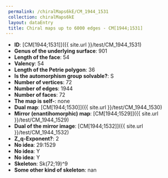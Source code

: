 ```yaml
--- 
 permalink: /chiralMaps6kE/CM_1944_1531 
 collection: chiralMaps6kE
 layout: dataEntry
 title: Chiral maps up to 6000 edges - CM[1944;1531]
---
```


- **ID**: [CM[1944;1531]]({{ site.url }}/test/CM_1944_1531)
- **Genus of the underlying surface**: 901
- **Length of the face**: 54
- **Valency**: 54
- **Length of the Petrie polygon**: 36
- **Is the automorphism group solvable?**: S
- **Number of vertices**: 72
- **Number of edges**: 1944
- **Number of faces**: 72
- **The map is self-**: none
- **Dual map**: [CM[1944;1530]]({{ site.url }}/test/CM_1944_1530)
- **Mirror (enantihomorphic) map**: [CM[1944;1529]]({{ site.url }}/test/CM_1944_1529)
- **Dual of the mirror image**: [CM[1944;1532]]({{ site.url }}/test/CM_1944_1532)
- **Z_q-Exponent?**: 2
- **No idea**:  29:1529
- **No idea**: Y
- **No idea**: Y
- **Skeleton**: Sk(72;19)^9
- **Some other kind of skeleton**: nan
